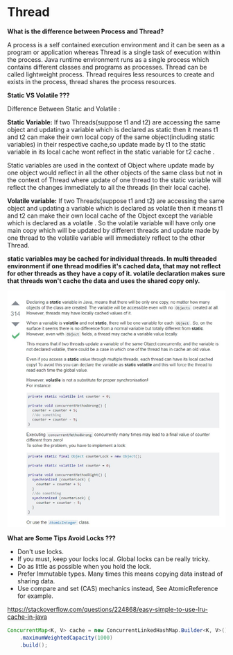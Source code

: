 # Thread

**What is the difference between Process and Thread?**

A process is a self contained execution environment and it can be seen as a program or application whereas Thread is a single task of execution within the process. Java runtime environment runs as a single process which contains different classes and programs as processes. Thread can be called lightweight process. Thread requires less resources to create and exists in the process, thread shares the process resources.

**Static VS Volatile ???**

Difference Between Static and Volatile :

**Static Variable:** If two Threads(suppose t1 and t2) are accessing the same object and updating a variable which is declared as static then it means t1 and t2 can make their own local copy of the same object(including static variables) in their respective cache,so update made by t1 to the static variable in its local cache wont reflect in the static variable for t2 cache .

Static variables are used in the context of Object where update made by one object would reflect in all the other objects of the same class but not in the context of Thread where update of one thread to the static variable will reflect the changes immediately to all the threads (in their local cache).

**Volatile variable:** If two Threads(suppose t1 and t2) are accessing the same object and updating a variable which is declared as volatile then it means t1 and t2 can make their own local cache of the Object except the variable which is declared as a volatile . So the volatile variable will have only one main copy which will be updated by different threads and update made by one thread to the volatile variable will immediately reflect to the other Thread.

**static variables may be cached for individual threads. In multi threaded environment if one thread modifies it's cached data, that may not reflect for other threads as they have a copy of it.
volatile declaration makes sure that threads won't cache the data and uses the shared copy only.**

![Static vs Volatile](static_volatile.jpg "static_volatile.jpg")

**What are Some Tips Avoid Locks ???**

- Don't use locks.
- If you must, keep your locks local. Global locks can be really tricky.
- Do as little as possible when you hold the lock.
- Prefer Immutable types. Many times this means copying data instead of sharing data.
- Use compare and set (CAS) mechanics instead, See AtomicReference for example.

<https://stackoverflow.com/questions/224868/easy-simple-to-use-lru-cache-in-java>

```java
ConcurrentMap<K, V> cache = new ConcurrentLinkedHashMap.Builder<K, V>()
    .maximumWeightedCapacity(1000)
    .build();
```